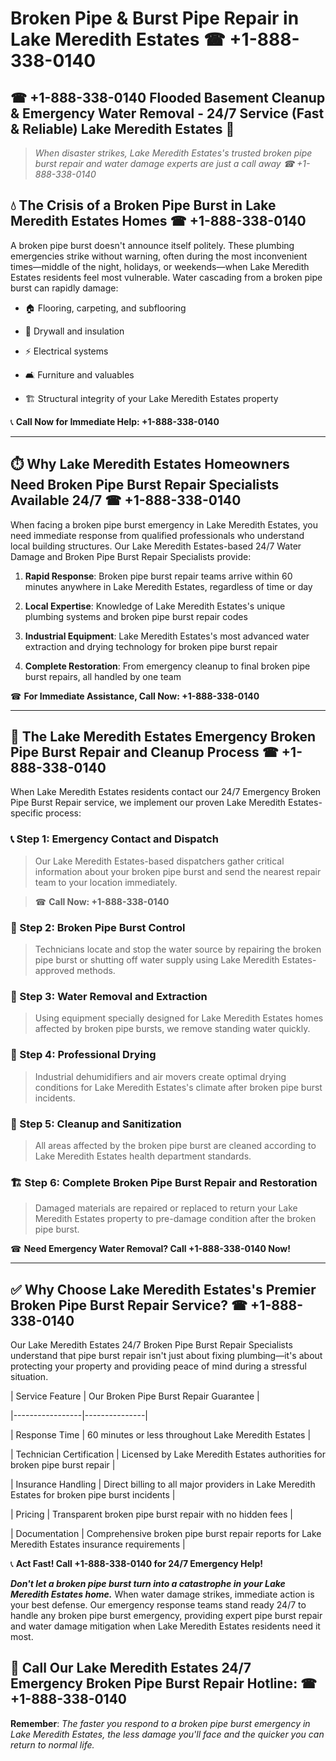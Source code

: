 # Broken Pipe & Burst Pipe Repair in Lake Meredith Estates ☎ +1-888-338-0140  
## ☎ +1-888-338-0140 Flooded Basement Cleanup & Emergency Water Removal - 24/7 Service (Fast & Reliable) Lake Meredith Estates 🚨  

> *When disaster strikes, Lake Meredith Estates's trusted broken pipe burst repair and water damage experts are just a call away ☎ +1-888-338-0140*  

## 💧 The Crisis of a Broken Pipe Burst in Lake Meredith Estates Homes ☎ +1-888-338-0140  

A broken pipe burst doesn't announce itself politely. These plumbing emergencies strike without warning, often during the most inconvenient times—middle of the night, holidays, or weekends—when Lake Meredith Estates residents feel most vulnerable. Water cascading from a broken pipe burst can rapidly damage:  

* 🏠 Flooring, carpeting, and subflooring  
* 🧱 Drywall and insulation  
* ⚡ Electrical systems  
* 🛋️ Furniture and valuables  
* 🏗️ Structural integrity of your Lake Meredith Estates property  

📞 **Call Now for Immediate Help: +1-888-338-0140**  

---  

## ⏱️ Why Lake Meredith Estates Homeowners Need Broken Pipe Burst Repair Specialists Available 24/7 ☎ +1-888-338-0140  

When facing a broken pipe burst emergency in Lake Meredith Estates, you need immediate response from qualified professionals who understand local building structures. Our Lake Meredith Estates-based 24/7 Water Damage and Broken Pipe Burst Repair Specialists provide:  

1. **Rapid Response**: Broken pipe burst repair teams arrive within 60 minutes anywhere in Lake Meredith Estates, regardless of time or day  
2. **Local Expertise**: Knowledge of Lake Meredith Estates's unique plumbing systems and broken pipe burst repair codes  
3. **Industrial Equipment**: Lake Meredith Estates's most advanced water extraction and drying technology for broken pipe burst repair  
4. **Complete Restoration**: From emergency cleanup to final broken pipe burst repairs, all handled by one team  

☎ **For Immediate Assistance, Call Now: +1-888-338-0140**  

---  

## 🔧 The Lake Meredith Estates Emergency Broken Pipe Burst Repair and Cleanup Process ☎ +1-888-338-0140  

When Lake Meredith Estates residents contact our 24/7 Emergency Broken Pipe Burst Repair service, we implement our proven Lake Meredith Estates-specific process:  

### 📞 Step 1: Emergency Contact and Dispatch  
> Our Lake Meredith Estates-based dispatchers gather critical information about your broken pipe burst and send the nearest repair team to your location immediately.  
> ☎ **Call Now: +1-888-338-0140**  

### 🚿 Step 2: Broken Pipe Burst Control  
> Technicians locate and stop the water source by repairing the broken pipe burst or shutting off water supply using Lake Meredith Estates-approved methods.  

### 🌊 Step 3: Water Removal and Extraction  
> Using equipment specially designed for Lake Meredith Estates homes affected by broken pipe bursts, we remove standing water quickly.  

### 💨 Step 4: Professional Drying  
> Industrial dehumidifiers and air movers create optimal drying conditions for Lake Meredith Estates's climate after broken pipe burst incidents.  

### 🧼 Step 5: Cleanup and Sanitization  
> All areas affected by the broken pipe burst are cleaned according to Lake Meredith Estates health department standards.  

### 🏗️ Step 6: Complete Broken Pipe Burst Repair and Restoration  
> Damaged materials are repaired or replaced to return your Lake Meredith Estates property to pre-damage condition after the broken pipe burst.  

☎ **Need Emergency Water Removal? Call +1-888-338-0140 Now!**  

---  

## ✅ Why Choose Lake Meredith Estates's Premier Broken Pipe Burst Repair Service? ☎ +1-888-338-0140  

Our Lake Meredith Estates 24/7 Broken Pipe Burst Repair Specialists understand that pipe burst repair isn't just about fixing plumbing—it's about protecting your property and providing peace of mind during a stressful situation.  

| Service Feature | Our Broken Pipe Burst Repair Guarantee |  
|-----------------|---------------|  
| Response Time | 60 minutes or less throughout Lake Meredith Estates |  
| Technician Certification | Licensed by Lake Meredith Estates authorities for broken pipe burst repair |  
| Insurance Handling | Direct billing to all major providers in Lake Meredith Estates for broken pipe burst incidents |  
| Pricing | Transparent broken pipe burst repair with no hidden fees |  
| Documentation | Comprehensive broken pipe burst repair reports for Lake Meredith Estates insurance requirements |  

📞 **Act Fast! Call +1-888-338-0140 for 24/7 Emergency Help!**  

***Don't let a broken pipe burst turn into a catastrophe in your Lake Meredith Estates home.*** When water damage strikes, immediate action is your best defense. Our emergency response teams stand ready 24/7 to handle any broken pipe burst emergency, providing expert pipe burst repair and water damage mitigation when Lake Meredith Estates residents need it most.  

## 📱 Call Our Lake Meredith Estates 24/7 Emergency Broken Pipe Burst Repair Hotline: ☎ +1-888-338-0140  

**Remember**: *The faster you respond to a broken pipe burst emergency in Lake Meredith Estates, the less damage you'll face and the quicker you can return to normal life.*